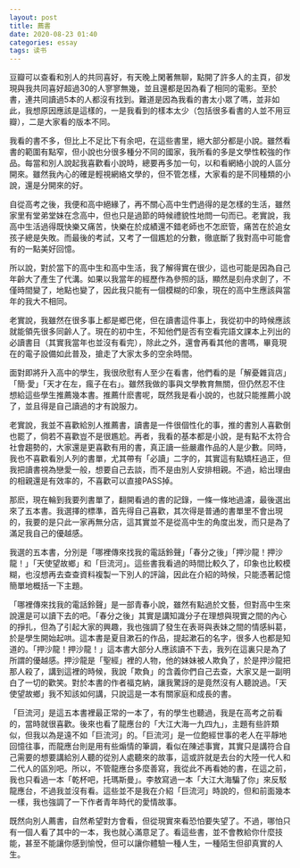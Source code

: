 ```yaml
---
layout: post
title: 薦書
date: 2020-08-23 01:40
categories: essay
tags: 读书
---
```


豆瓣可以查看和別人的共同喜好，有天晚上閑著無聊，點開了許多人的主頁，卻发現與我共同喜好超過30的人寥寥無幾，並且還都是因為看了相同的電影。至於書，連共同讀過5本的人都沒有找到。難道是因為我看的書太小眾了嗎，並非如此，我想原因應該是這樣的，一是我看到的樣本太少（包括很多看書的人並不用豆瓣），二是大家看的版本不同。

我看的書不多，但比上不足比下有余吧，在這些書里，絕大部分都是小說。雖然看書的範圍有點窄，但小說也分很多種分不同的國家，我所看的多是文學性較強的作品。每當和別人說起我喜歡看小說時，總要再多加一句，以和看網絡小說的人區分開來。雖然我內心的確是輕視網絡文學的，但不管怎樣，大家看的是不同種類的小說，還是分開來的好。

自從高考之後，我便和高中絕緣了，再不關心高中生們過得的是怎樣的生活，雖然家里有堂弟堂妹在念高中，但也只是過節的時候禮貌性地問一句而已。老實說，我高中生活過得既快樂又痛苦，快樂在於成績還不錯老師也不怎麽管，痛苦在於追女孩子總是失敗。而最後的考試，又考了一個尷尬的分數，徹底斷了我對高中可能會有的一點美好回憶。

所以說，對於當下的高中生和高中生活，我了解得實在很少，這也可能是因為自己年齡大了產生了代溝。如果以我當年的經歷作為參照的話，顯然是刻舟求劍了，不僅時間變了，地點也變了，因此我只能有一個模糊的印象，現在的高中生應該與當年的我大不相同。

老實說，我雖然在很多事上都是鄉巴佬，但在讀書這件事上，我從初中的時候應該就能領先很多同齡人了。現在的初中生，不知他們是否有空看完語文課本上列出的必讀書目（其實我當年也並沒有看完），除此之外，還會再看其他的書嗎，畢竟現在的電子設備如此普及，搶走了大家太多的空余時間。

面對即將升入高中的學生，我很欣慰有人至少在看書，他們看的是「解憂雜貨店」「簡·愛」「天才在左，瘋子在右」。雖然我做的事與文學教育無關，但仍然忍不住想給這些學生推薦幾本書。推薦什麽書呢，既然我是看小說的，也就只能推薦小說了，並且得是自己讀過的才有說服力。

老實說，我並不喜歡給別人推薦書，讀書是一件很個性化的事，推的書別人喜歡倒也罷了，倘若不喜歡豈不是很尷尬。再者，我看的基本都是小說，是有點不太符合社會趨勢的，大家還是更喜歡有用的書，真正讀一些嚴肅作品的人是少數。同時，我也不喜歡看別人列的書單，尤其帶有「必讀」二字的，其實這有點矯枉過正，但我把讀書視為戀愛一般，想要自己去談，而不是由別人安排相親。不過，給出理由的相親還是有效率的，不喜歡可以直接PASS掉。

那麽，現在輪到我要列書單了，翻開看過的書的記錄，一條一條地過濾，最後選出來了五本書。我選擇的標準，首先得自己喜歡，其次得是普通的書單里不會出現的，我要的是只此一家再無分店，這其實並不是從高中生的角度出发，而只是為了滿足我自己的優越感。

我選的五本書，分別是「哪裡傳來找我的電話鈴聲」「春分之後」「押沙龍！押沙龍！」「天使望故鄉」和「巨流河」。這些書我看過的時間比較久了，印象也比較模糊，也沒想再去查查資料複製一下別人的評論，因此在介紹的時候，只能憑著記憶簡單地概括一下主題。

「哪裡傳來找我的電話鈴聲」是一部青春小說，雖然有點過於文藝，但對高中生來說還是可以讀下去的吧。「春分之後」其實是講知識分子在理想與現實之間的內心的掙扎，但為了引起大家的興趣，我也強調了發生在表哥與表妹之間的情感糾葛，於是學生開始起哄。這本書是夏目漱石的作品，提起漱石的名字，很多人也都是知道的。「押沙龍！押沙龍！」這本書大部分人應該讀不下去，我列在這裏只是為了所謂的優越感。押沙龍是「聖經」裡的人物，他的妹妹被人欺負了，於是押沙龍把那人殺了，講到這裡的時候，我說「欺負」的含義你們自己去查，大家又是一副明白了一切的歡笑。對於本書的作者福克納，讓我驚訝的是竟然沒有人聽說過。「天使望故鄉」我不知該如何講，只說這是一本有關家庭和成長的書。

「巨流河」是這五本書裡最正常的一本了，有的學生也聽過，我是在高考之前看的，當時就很喜歡。後來也看了龍應台的「大江大海一九四九」，主題有些許類似，但我以為是遠不如「巨流河」的。「巨流河」是一位飽經世事的老人在平靜地回憶往事，而龍應台則是用有些煽情的筆調，看似在陳述事實，其實只是講符合自己需要的想要講給別人聽的從別人處聽來的故事，這或許就是去台的大陸一代人和二代人的區別吧。所以，不管龍應台多麼善寫，我從此不再看她的書，在這之前，我也只看過一本「乾杯吧，托瑪斯曼」。李敖寫過一本「大江大海騙了你」來反駁龍應台，不過我並沒有看。這些並不是我在介紹「巨流河」時說的，但和前面幾本一樣，我也強調了一下作者青年時代的愛情故事。

既然向別人薦書，自然希望對方會看，但從現實來看恐怕要失望了。不過，哪怕只有一個人看了其中的一本，我也就心滿意足了。看這些書，並不會教給你什麼技能，甚至不能讓你感到愉悅，但可以讓你體驗一種人生，一種陌生但卻真實的人生。